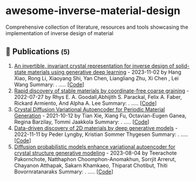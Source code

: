 # awesome-inverse-material-design

Comprehensive collection of  literature, resources and tools showcasing the implementation of inverse design of material

## 📝 Publications <small>(5)</small>

1. [An invertible, invariant crystal representation for inverse design of solid-state materials using generative deep learning](https://www.nature.com/articles/s41467-023-42870-7) - 2023-11-02 by Hang Xiao, Rong Li, Xiaoyang Shi, Yan Chen, Liangliang Zhu, Xi Chen , Lei Wang
   Summary: . ..... [[Code](.)]
2. [Rapid discovery of stable materials by coordinate-free coarse graining](https://www.science.org/doi/10.1126/sciadv.abn4117) - 2022-07-27 by Rhys E. A. Goodall,Abhijith S. Parackal, Felix A. Faber, Rickard Armiento, And Alpha A. Lee
   Summary: . ..... [[Code](.)]
3. [Crystal Diffusion Variational Autoencoder for Periodic Material Generation](https://arxiv.org/abs/2110.06197) - 2021-10-12 by Tian Xie, Xiang Fu, Octavian-Eugen Ganea, Regina Barzilay, Tommi Jaakkola
   Summary: . ..... [[Code](https://github.com/txie-93/cdvae)]
4. [Data-driven discovery of 2D materials by deep generative models](https://www.nature.com/articles/s41524-022-00923-3) - 2022-11-11 by Peder Lyngby, Kristian Sommer Thygesen
   Summary: . ..... [[Code](.)]
5. [Diffusion probabilistic models enhance variational autoencoder for crystal structure generative modeling](https://www.nature.com/articles/s41524-022-00923-3) - 2023-08-04 by Teerachote Pakornchote, Natthaphon Choomphon-Anomakhun, Sorrjit Arrerut, Chayanon Atthapak, Sakarn Khamkaeo, Thiparat Chotibut, Thiti Bovornratanaraks
   Summary: . ..... [[Code](https://github.com/trachote/dp-cdvae)]
